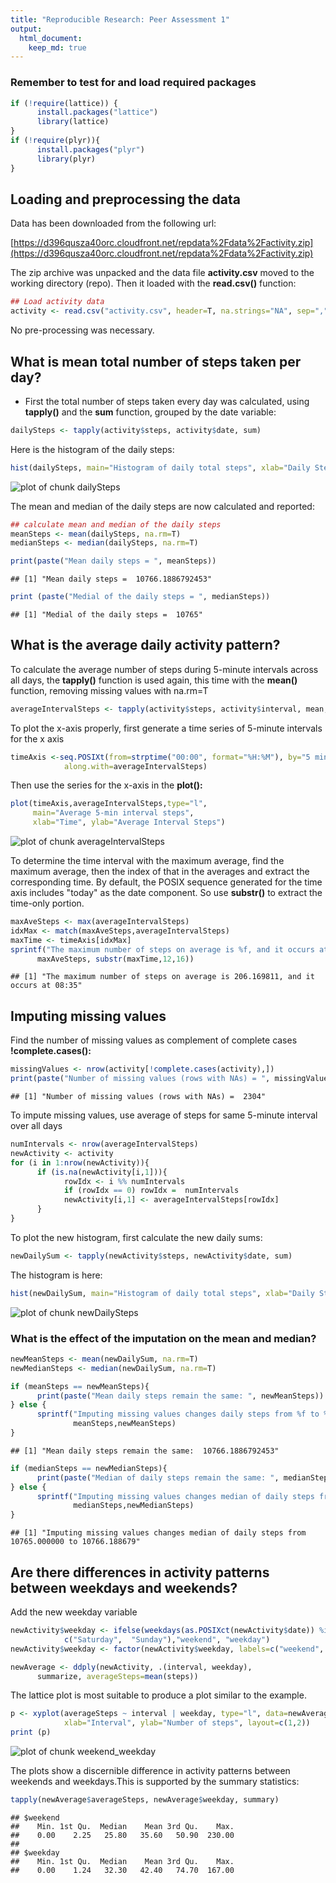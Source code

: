 ```yaml
---
title: "Reproducible Research: Peer Assessment 1"
output: 
  html_document:
    keep_md: true
---
```




### Remember to test for and load required packages

```r
if (!require(lattice)) {
      install.packages("lattice")
      library(lattice)
}
if (!require(plyr)){
      install.packages("plyr")
      library(plyr)
}
```

## Loading and preprocessing the data
Data has been downloaded from the following url:

[https://d396qusza40orc.cloudfront.net/repdata%2Fdata%2Factivity.zip](https://d396qusza40orc.cloudfront.net/repdata%2Fdata%2Factivity.zip)

The zip archive was unpacked and the data file **activity.csv**  moved to the working directory (repo). Then it loaded with the **read.csv()** function:


```r
## Load activity data
activity <- read.csv("activity.csv", header=T, na.strings="NA", sep=",")
```

No pre-processing was necessary. 

## What is mean total number of steps taken per day?
- First the total number of steps taken every day was calculated, using **tapply()** and the **sum** function, grouped by the date variable: 

```r
dailySteps <- tapply(activity$steps, activity$date, sum)
```

Here is the histogram of the daily steps:

```r
hist(dailySteps, main="Histogram of daily total steps", xlab="Daily Steps")
```

![plot of chunk dailySteps](figure/dailySteps.png) 

The mean and median of the daily steps are now calculated and reported:

```r
## calculate mean and median of the daily steps
meanSteps <- mean(dailySteps, na.rm=T)
medianSteps <- median(dailySteps, na.rm=T)

print(paste("Mean daily steps = ", meanSteps))
```

```
## [1] "Mean daily steps =  10766.1886792453"
```

```r
print (paste("Medial of the daily steps = ", medianSteps))
```

```
## [1] "Medial of the daily steps =  10765"
```

## What is the average daily activity pattern?
To calculate the average number of steps during 5-minute intervals across all days, the **tapply()** function is used again, this time with the **mean()** function, removing missing values with na.rm=T

```r
averageIntervalSteps <- tapply(activity$steps, activity$interval, mean, na.rm=T)
```

To plot the x-axis properly, first generate a time series of 5-minute intervals for the x axis

```r
timeAxis <-seq.POSIXt(from=strptime("00:00", format="%H:%M"), by="5 min",
            along.with=averageIntervalSteps)
```

Then use the series for the x-axis in the **plot():**

```r
plot(timeAxis,averageIntervalSteps,type="l",
     main="Average 5-min interval steps",
     xlab="Time", ylab="Average Interval Steps")
```

![plot of chunk averageIntervalSteps](figure/averageIntervalSteps.png) 

To determine the time interval with the maximum average, find the maximum average, then the index of that in the averages and extract the corresponding time. By default, the POSIX sequence generated for the time axis includes "today" as the date component. So use **substr()** to extract the time-only portion.


```r
maxAveSteps <- max(averageIntervalSteps)
idxMax <- match(maxAveSteps,averageIntervalSteps)
maxTime <- timeAxis[idxMax]
sprintf("The maximum number of steps on average is %f, and it occurs at %s",
      maxAveSteps, substr(maxTime,12,16))
```

```
## [1] "The maximum number of steps on average is 206.169811, and it occurs at 08:35"
```

## Imputing missing values
Find the number of missing values as complement of complete cases **!complete.cases():**


```r
missingValues <- nrow(activity[!complete.cases(activity),])
print(paste("Number of missing values (rows with NAs) = ", missingValues))
```

```
## [1] "Number of missing values (rows with NAs) =  2304"
```

To impute missing values, use average of steps for same 5-minute interval over all days


```r
numIntervals <- nrow(averageIntervalSteps)
newActivity <- activity
for (i in 1:nrow(newActivity)){
      if (is.na(newActivity[i,1])){
            rowIdx <- i %% numIntervals
            if (rowIdx == 0) rowIdx =  numIntervals
            newActivity[i,1] <- averageIntervalSteps[rowIdx]
      }
}
```

To plot the new histogram, first calculate the new daily sums:


```r
newDailySum <- tapply(newActivity$steps, newActivity$date, sum)
```

The histogram is here:


```r
hist(newDailySum, main="Histogram of daily total steps", xlab="Daily Steps")
```

![plot of chunk newDailySteps](figure/newDailySteps.png) 

### What is the effect of the imputation on the mean and median?

```r
newMeanSteps <- mean(newDailySum, na.rm=T)
newMedianSteps <- median(newDailySum, na.rm=T)

if (meanSteps == newMeanSteps){
      print(paste("Mean daily steps remain the same: ", newMeanSteps))
} else {
      sprintf("Imputing missing values changes daily steps from %f to %f", 
              meanSteps,newMeanSteps)
}
```

```
## [1] "Mean daily steps remain the same:  10766.1886792453"
```

```r
if (medianSteps == newMedianSteps){
      print(paste("Median of daily steps remain the same: ", medianSteps))
} else {
      sprintf("Imputing missing values changes median of daily steps from %f to %f", 
              medianSteps,newMedianSteps)
}
```

```
## [1] "Imputing missing values changes median of daily steps from 10765.000000 to 10766.188679"
```

## Are there differences in activity patterns between weekdays and weekends?
Add the new weekday variable


```r
newActivity$weekday <- ifelse(weekdays(as.POSIXct(newActivity$date)) %in% 
            c("Saturday",  "Sunday"),"weekend", "weekday")
newActivity$weekday <- factor(newActivity$weekday, labels=c("weekend", "weekday"))

newAverage <- ddply(newActivity, .(interval, weekday), 
      summarize, averageSteps=mean(steps))
```

The lattice plot is most suitable to produce a plot similar to the example.


```r
p <- xyplot(averageSteps ~ interval | weekday, type="l", data=newAverage,
            xlab="Interval", ylab="Number of steps", layout=c(1,2))
print (p)
```

![plot of chunk weekend_weekday](figure/weekend_weekday.png) 

The plots show a discernible difference in activity patterns between weekends and weekdays.This is supported by the summary statistics:


```r
tapply(newAverage$averageSteps, newAverage$weekday, summary)
```

```
## $weekend
##    Min. 1st Qu.  Median    Mean 3rd Qu.    Max. 
##    0.00    2.25   25.80   35.60   50.90  230.00 
## 
## $weekday
##    Min. 1st Qu.  Median    Mean 3rd Qu.    Max. 
##    0.00    1.24   32.30   42.40   74.70  167.00
```

